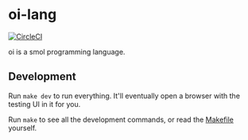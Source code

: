 # oi-lang 

[![CircleCI](https://circleci.com/gh/wolverian/oi-lang.svg?style=svg)](https://circleci.com/gh/wolverian/oi-lang)

oi is a smol programming language.

## Development

Run `make dev` to run everything. It'll eventually open a browser with the testing UI in it for you.

Run `make` to see all the development commands, or read the  [Makefile](Makefile) yourself.
